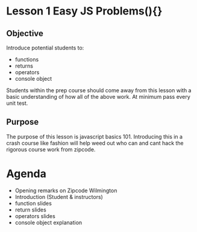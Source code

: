 # Lesson 1 Easy JS Problems(){}

## Objective 
Introduce potential students to: 
* functions
* returns
* operators
* console object

Students within the prep course should come away from this lesson with a basic understanding of how all of the above work.  At minimum pass every unit test.

## Purpose
The purpose of this lesson is javascript basics 101.  Introducing this in a crash course like fashion will help weed out who can and cant hack the rigorous course work from zipcode.  

# Agenda
- Opening remarks on Zipcode Wilmington
- Introduction (Student & instructors)
- function slides
- return slides
- operators slides
- console object explanation


